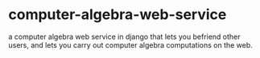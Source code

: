 # computer-algebra-web-service
a computer algebra web service in django  that lets you befriend other users, and lets you carry out computer algebra computations on the web.


